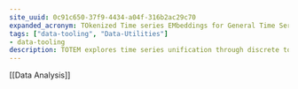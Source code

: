 ```yaml
---
site_uuid: 0c91c650-37f9-4434-a04f-316b2ac29c70
expanded_acronym: TOkenized Time series EMbeddings for General Time Series Analysis
tags: ["data-tooling", "Data-Utilities"]
- data-tooling
description: TOTEM explores time series unification through discrete tokens (not patches!!). Its simple VQVAE backbone learns a self-supervised, discrete, codebook in either a generalist (multiple domains) or specialist (1 domain) manner. TOTEM's codebook can then be tested on in domain or zero shot data with many 🔥 time series tasks.
---
```

[[Data Analysis]]

